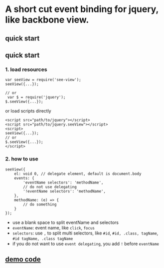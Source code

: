 # A short cut event binding for jquery, like backbone view.

## quick start

## quick start

### 1. load resources

```
var seeView = require('see-view');
seeView({...});

// or
 var $ = require('jquery');
$.seeView({...});
```

or load scripts directly

```
<script src="path/to/jquery"></script>
<script src="path/to/jquery.seeView"></script>
<script>
seeView({...});
// or
$.seeView({...});
</script>
```

### 2. how to use

```
seeView({
    el: void 0, // delegate element, default is document.body
    events: {
        'eventName selectors': 'methodName',
        // do not use delegating
        '!eventName selectors': 'methodName',
    },
    methodName: (e) => {
        // do something
    }
});
```

* use a blank space to split eventName and selectors
* `eventName`: event name, like `click`, `focus`
* `selectors`: use `,` to split multi selectors, like `#id`, `#id, .class, tagName`, `#id tagName, .class tagName`
* if you do not want to use `event delegating`, you add `!` before `eventName`

## [demo code](./example)